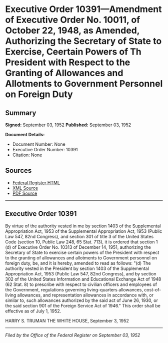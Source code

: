 # Executive Order 10391—Amendment of Executive Order No. 10011, of October 22, 1948, as Amended, Authorizing the Secretary of State to Exercise, Ceertain Powers of Th President with Respect to the Granting of Allowances and Allotments to Government Personnel on Foreign Duty

## Summary

**Signed:** September 03, 1952
**Published:** September 03, 1952

**Document Details:**
- Document Number: None
- Executive Order Number: 10391
- Citation: None

## Sources
- [Federal Register HTML](https://www.presidency.ucsb.edu/documents/executive-order-10391-amendment-executive-order-no-10011-october-22-1948-amended)
- [XML Source](None)
- [PDF Source](None)

---

## Executive Order 10391

By virtue of the authority vested in me by section 1403 of the Supplemental Appropriation Act, 1953 of the Supplemental Appropriation Act, 1953 (Public Law 547, 82nd Congress), and section 301 of title 3 of the United States Code (section 10, Public Law 248, 65 Stat. 713), it is ordered that section 1 (d) of Executive Order No. 10313 of December 14, 1951, authorizing the Secretary of State to exercise certain powers of the President with respect to the granting of allowances and allotments to Government personnel on foreign duty, be, and it is hereby, amended to read as follows:
"(d) The authority vested in the President by section 1403 of the Supplemental Appropriation Act, 1953 (Public Law 547, 82nd Congress), and by section 302 of the United States Information and Educational Exchange Act of 1948 (62 Stat. 8) to prescribe with respect to civilian officers and employees of the Government, regulations governing living-quarters allowances, cost-of-living allowances, and representation allowances in accordance with, or similar to, such allowances authorized by the said act of June 26, 1930, or the said section 901 of the Foreign Service Act of 1946."
This order shall be effective as of July 1, 1952.

HARRY S. TRUMAN
THE WHITE HOUSE,
September 3, 1952

---

*Filed by the Office of the Federal Register on September 03, 1952*
